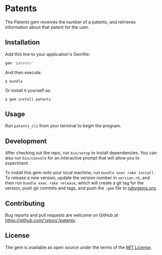 # Patents

The Patents gem receives the number of a patents, and retrieves information about that patent for the user.  

## Installation

Add this line to your application's Gemfile:

```ruby
gem 'patents'
```

And then execute:

    $ bundle

Or install it yourself as:

    $ gem install patents

## Usage

Run `patents_cli` from your terminal to begin the program.

## Development

After checking out the repo, run `bin/setup` to install dependencies. You can also run `bin/console` for an interactive prompt that will allow you to experiment.

To install this gem onto your local machine, run `bundle exec rake install`. To release a new version, update the version number in `version.rb`, and then run `bundle exec rake release`, which will create a git tag for the version, push git commits and tags, and push the `.gem` file to [rubygems.org](https://rubygems.org).

## Contributing

Bug reports and pull requests are welcome on GitHub at https://github.com/'jstoos'/patents.

## License

The gem is available as open source under the terms of the [MIT License](https://opensource.org/licenses/MIT).
